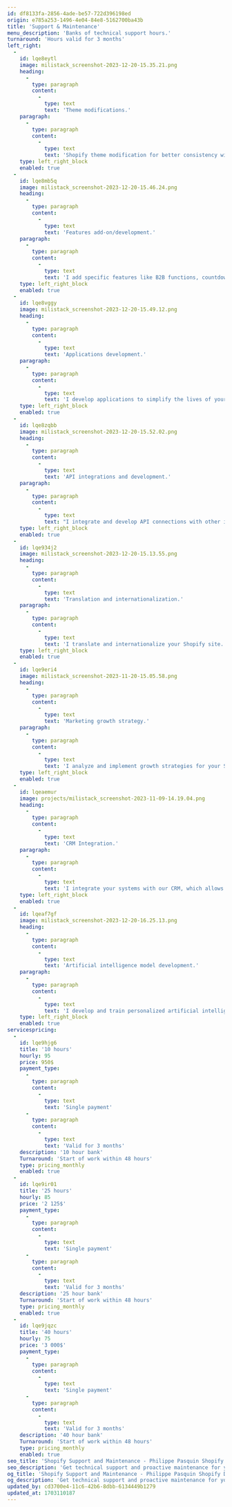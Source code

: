 ```yaml
---
id: df8133fa-2856-4ade-be57-722d396198ed
origin: e785a253-1496-4e04-84e8-5162700ba43b
title: 'Support & Maintenance'
menu_description: 'Banks of technical support hours.'
turnaround: 'Hours valid for 3 months'
left_right:
  -
    id: lqe8eytl
    image: milistack_screenshot-2023-12-20-15.35.21.png
    heading:
      -
        type: paragraph
        content:
          -
            type: text
            text: 'Theme modifications.'
    paragraph:
      -
        type: paragraph
        content:
          -
            type: text
            text: 'Shopify theme modification for better consistency with your brand identity.'
    type: left_right_block
    enabled: true
  -
    id: lqe8mb5q
    image: milistack_screenshot-2023-12-20-15.46.24.png
    heading:
      -
        type: paragraph
        content:
          -
            type: text
            text: 'Features add-on/development.'
    paragraph:
      -
        type: paragraph
        content:
          -
            type: text
            text: 'I add specific features like B2B functions, countdowns, and more.'
    type: left_right_block
    enabled: true
  -
    id: lqe8vggy
    image: milistack_screenshot-2023-12-20-15.49.12.png
    heading:
      -
        type: paragraph
        content:
          -
            type: text
            text: 'Applications development.'
    paragraph:
      -
        type: paragraph
        content:
          -
            type: text
            text: 'I develop applications to simplify the lives of your customers and yours.'
    type: left_right_block
    enabled: true
  -
    id: lqe8zqbb
    image: milistack_screenshot-2023-12-20-15.52.02.png
    heading:
      -
        type: paragraph
        content:
          -
            type: text
            text: 'API integrations and development.'
    paragraph:
      -
        type: paragraph
        content:
          -
            type: text
            text: "I integrate and develop API connections with other internal or external platforms in order to expand Shopify's capabilities."
    type: left_right_block
    enabled: true
  -
    id: lqe934j2
    image: milistack_screenshot-2023-12-20-15.13.55.png
    heading:
      -
        type: paragraph
        content:
          -
            type: text
            text: 'Translation and internationalization.'
    paragraph:
      -
        type: paragraph
        content:
          -
            type: text
            text: 'I translate and internationalize your Shopify site.'
    type: left_right_block
    enabled: true
  -
    id: lqe9eri4
    image: milistack_screenshot-2023-11-20-15.05.58.png
    heading:
      -
        type: paragraph
        content:
          -
            type: text
            text: 'Marketing growth strategy.'
    paragraph:
      -
        type: paragraph
        content:
          -
            type: text
            text: 'I analyze and implement growth strategies for your Shopify store by integrating sales channels, advertising and email campaigns.'
    type: left_right_block
    enabled: true
  -
    id: lqeaemur
    image: projects/milistack_screenshot-2023-11-09-14.19.04.png
    heading:
      -
        type: paragraph
        content:
          -
            type: text
            text: 'CRM Integration.'
    paragraph:
      -
        type: paragraph
        content:
          -
            type: text
            text: 'I integrate your systems with our CRM, which allows you to retain your customers, simplify communications and have an overview of your activities.'
    type: left_right_block
    enabled: true
  -
    id: lqeaf7gf
    image: milistack_screenshot-2023-12-20-16.25.13.png
    heading:
      -
        type: paragraph
        content:
          -
            type: text
            text: 'Artificial intelligence model development.'
    paragraph:
      -
        type: paragraph
        content:
          -
            type: text
            text: 'I develop and train personalized artificial intelligence models to help your business grow. Whether for internal use, content/product management or customer support, I put in place a robust system to propel your business towards AI.'
    type: left_right_block
    enabled: true
servicespricing:
  -
    id: lqe9hjg6
    title: '10 hours'
    hourly: 95
    price: 950$
    payment_type:
      -
        type: paragraph
        content:
          -
            type: text
            text: 'Single payment'
      -
        type: paragraph
        content:
          -
            type: text
            text: 'Valid for 3 months'
    description: '10 hour bank'
    Turnaround: 'Start of work within 48 hours'
    type: pricing_monthly
    enabled: true
  -
    id: lqe9ir01
    title: '25 hours'
    hourly: 85
    price: '2 125$'
    payment_type:
      -
        type: paragraph
        content:
          -
            type: text
            text: 'Single payment'
      -
        type: paragraph
        content:
          -
            type: text
            text: 'Valid for 3 months'
    description: '25 hour bank'
    Turnaround: 'Start of work within 48 hours'
    type: pricing_monthly
    enabled: true
  -
    id: lqe9jqzc
    title: '40 hours'
    hourly: 75
    price: '3 000$'
    payment_type:
      -
        type: paragraph
        content:
          -
            type: text
            text: 'Single payment'
      -
        type: paragraph
        content:
          -
            type: text
            text: 'Valid for 3 months'
    description: '40 hour bank'
    Turnaround: 'Start of work within 48 hours'
    type: pricing_monthly
    enabled: true
seo_title: 'Shopify Support and Maintenance - Philippe Pasquin Shopify Developer'
seo_description: 'Get technical support and proactive maintenance for your Shopify store. Our team ensures the continued performance of your eCommerce site.'
og_title: 'Shopify Support and Maintenance - Philippe Pasquin Shopify Developer'
og_description: 'Get technical support and proactive maintenance for your Shopify store. Our team ensures the continued performance of your eCommerce site.'
updated_by: cd3700e4-11c6-42b6-8dbb-6134449b1279
updated_at: 1703110187
---
```

